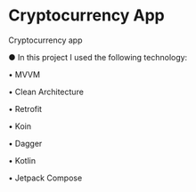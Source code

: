 # Cryptocurrency App
Cryptocurrency app

● In this project I used the following technology:

• MVVM

• Clean Architecture

• Retrofit

• Koin

• Dagger

• Kotlin

• Jetpack Compose


